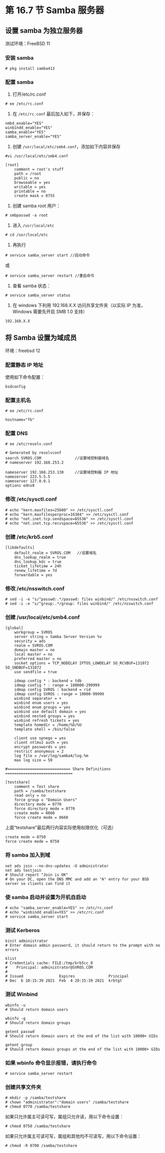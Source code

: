 # 第 16.7 节 Samba 服务器

## 设置 samba 为独立服务器

测试环境：FreeBSD 11

### 安装 samba

```shell-session
# pkg install samba413
```

### 配置 samba

1. 打开/etc/rc.conf

```shell-session
# ee /etc/rc.conf
```

1. 在 `/etc/rc.conf` 最后加入如下，并保存：

```shell-session
nmbd_enable="YES"
winbindd_enable="YES"
samba_enable="YES"
samba_server_enable="YES"
```

1. 创建 `/usr/local/etc/smb4.conf`，添加如下内容并保存

```shell-session
#vi /usr/local/etc/smb4.conf

[root]
    comment = root's stuff
    path = /root
    public = no
    browseable = yes
    writable = yes
    printable = no
    create mask = 0755
```

1. 创建 samba root 用户：

```shell-session
# smbpasswd -a root
```

1. 进入 `/usr/local/etc`

```shell-session
# cd /usr/local/etc
```

1. 再执行

```shell-session
# service samba_server start //启动命令
```

或

```shell-session
# service samba_server restart //重启命令
```

1. 查看 samba 状态：

```shell-session
# service samba_server status
```

1. 在 windows 下利用 192.168.X.X 访问共享文件夹（以实际 IP 为准，Windows 需要先开启 SMB 1.0 支持）

```shell-session
192.168.X.X
```

## 将 Samba 设置为域成员

环境：freebsd 12

### 配置静态 IP 地址

使用如下命令配置：

```shell-session
bsdconfig
```

### 配置主机名

```shell-session
# ee /etc/rc.conf

hostname="fb"
```

### 配置 DNS

```shell-session
# ee /etc/resolv.conf

# Generated by resolvconf
search SVROS.COM               //设置域控制器域名
# nameserver 192.168.253.2

nameserver 192.168.253.130     //设置域控制器 IP 地址
nameserver 223.5.5.5
nameserver 127.0.0.1
options edns0
```

### 修改 /etc/sysctl.conf

```shell-session
# echo "kern.maxfiles=25600" >> /etc/sysctl.conf
# echo "kern.maxfilesperproc=16384" >> /etc/sysctl.conf
# echo "net.inet.tcp.sendspace=65536" >> /etc/sysctl.conf
# echo "net.inet.tcp.recvspace=65536" >> /etc/sysctl.conf
```

### 创建 /etc/krb5.conf

```shell-session
[libdefaults]
	default_realm = SVROS.COM   //设置域名
	dns_lookup_realm = true
	dns_lookup_kdc = true
	ticket_lifetime = 24h
	renew_lifetime = 7d
	forwardable = yes
```

### 修改 /etc/nsswitch.conf

```shell-session
# sed -i -e "s/^passwd:.*/passwd: files winbind/" /etc/nsswitch.conf
# sed -i -e "s/^group:.*/group: files winbind/" /etc/nsswitch.conf
```

### 创建 /usr/local/etc/smb4.conf

```shell-session
[global]
	workgroup = SVROS
	server string = Samba Server Version %v
	security = ads
	realm = SVROS.COM
	domain master = no
	local master = no
	preferred master = no
	socket options = TCP_NODELAY IPTOS_LOWDELAY SO_RCVBUF=131072 SO_SNDBUF=131072
	use sendfile = true

	idmap config * : backend = tdb
	idmap config * : range = 100000-299999
	idmap config SVROS : backend = rid
	idmap config SVROS : range = 10000-99999
	winbind separator = +
	winbind enum users = yes
	winbind enum groups = yes
	winbind use default domain = yes
	winbind nested groups = yes
	winbind refresh tickets = yes
	template homedir = /home/%D/%U
	template shell = /bin/false

	client use spnego = yes
	client ntlmv2 auth = yes
	encrypt passwords = yes
	restrict anonymous = 2
	log file = /var/log/samba4/log.%m
	max log size = 50

#============================ Share Definitions ==============================

[testshare]
	comment = Test share
	path = /samba/testshare
	read only = no
	force group = "Domain Users"
	directory mode = 0770
	force directory mode = 0770
	create mode = 0660
	force create mode = 0660
```

上面“testshare”最后两行内容实际使用权限优化（可选）

```shell-session
create mode = 0750
force create mode = 0750
```

### 将 samba 加入到域

```shell-session
net ads join --no-dns-updates -U administrator
net ads testjoin
# Should report "Join is OK"
# On your DC, open the DNS MMC and add an "A" entry for your BSD server so clients can find it
```

### 使 samba 启动并设置为开机自启动

```shell-session
# echo "samba_server_enable=YES" >> /etc/rc.conf
# echo "winbindd_enable=YES" >> /etc/rc.conf
# service samba_server start
```

### 测试 Kerberos

```shell-session
kinit administrator
# Enter domain admin password, it should return to the prompt with no errors

klist
# Credentials cache: FILE:/tmp/krb5cc_0
#    Principal: administrator@SVROS.COM
#
# Issued                Expires               Principal
# Dec  6 10:15:39 2021  Feb  4 20:15:39 2021  krbtgt
```

### 测试 Winbind

```shell-session
wbinfo -u
# Should return domain users

wbinfo -g
# Should return domain groups

getent passwd
# Should return domain users at the end of the list with 10000+ UIDs

getent group
# Should return domain groups at the end of the list with 10000+ GIDs
```

### 如果 wbinfo 命令显示报错，请执行命令

```shell-session
# service samba_server restart
```

### 创建共享文件夹

```shell-session
# mkdir -p /samba/testshare
# chown "administrator":"domain users" /samba/testshare
# chmod 0770 /samba/testshare
```

如果只允许属主可读可写，属组只允许读，用以下命令设置：

```shell-session
# chmod 0750 /samba/testshare
```

如果只允许属主可读可写，属组和其他均不可读写，用以下命令设置：

```shell-session
# chmod -R 0700 /samba/testshare
```
